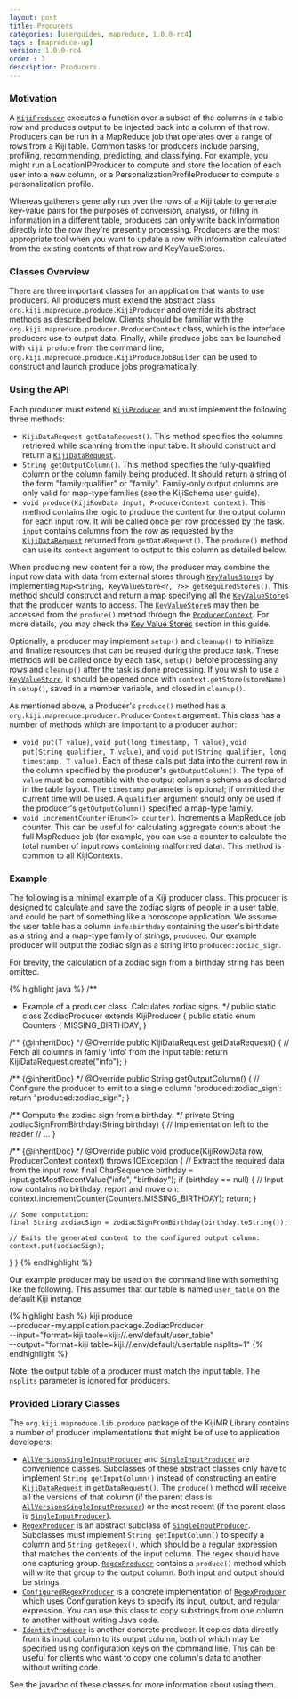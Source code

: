 ```yaml
---
layout: post
title: Producers
categories: [userguides, mapreduce, 1.0.0-rc4]
tags : [mapreduce-ug]
version: 1.0.0-rc4
order : 3
description: Producers.
---
```


### Motivation

A [`KijiProducer`]({{site.api_mr_rc4}}/produce/KijiProducer.html) executes a function over a subset
of the columns in a table row and produces output to be injected back into a column of that row.
Producers can be run in a MapReduce job that operates over a range of rows from a Kiji table.
Common tasks for producers include parsing, profiling, recommending, predicting, and classifying.
For example, you might run a LocationIPProducer to compute and store the location of each user into
a new column, or a PersonalizationProfileProducer to compute a personalization profile.

Whereas gatherers generally run over the rows of a Kiji table to generate key-value pairs for the
purposes of conversion, analysis, or filling in information in a different table, producers can only
write back information directly into the row they're presently processing. Producers are the most
appropriate tool when you want to update a row with information calculated from the existing
contents of that row and KeyValueStores.

### Classes Overview

There are three important classes for an application that wants to use producers. All producers must
extend the abstract class `org.kiji.mapreduce.produce.KijiProducer` and override its abstract
methods as described below. Clients should be familiar with the
`org.kiji.mapreduce.producer.ProducerContext` class, which is the interface producers use to output
data. Finally, while produce jobs can be launched with `kiji produce` from the command line,
`org.kiji.mapreduce.produce.KijiProduceJobBuilder` can be used to construct and launch produce jobs
programatically.

### Using the API

Each producer must extend [`KijiProducer`]({{site.api_mr_rc4}}/produce/KijiProducer.html) and must
implement the following three methods:

 * `KijiDataRequest getDataRequest()`. This method specifies the columns retrieved while scanning
   from the input table. It should construct and return a
   [`KijiDataRequest`]({{site.api_schema_rc4}}/KijiDataRequest.html).
 * `String getOutputColumn()`. This method specifies the fully-qualified column or the column family
   being produced. It should return a string of the form "family:qualifier" or "family".
   Family-only output columns are only valid for map-type families (see the KijiSchema user guide).
 * `void produce(KijiRowData input, ProducerContext context)`. This method contains the logic to
   produce the content for the output column for each input row. It will be called once per row
   processed by the task. `input` contains columns from the row as requested by the
   [`KijiDataRequest`]({{site.api_schema_rc4}}/KijiDataRequest.html) returned from
   `getDataRequest()`. The `produce()` method can use its `context` argument to output to this
   column as detailed below.

When producing new content for a row, the producer may combine the input row data with data from
external stores through [`KeyValueStore`]({{site.api_mr_rc4}}/kvstore/KeyValueStore.html)s by
implementing `Map<String, KeyValueStore<?, ?>> getRequiredStores()`. This method should construct
and return a map specifying all the
[`KeyValueStore`]({{site.api_mr_rc4}}/kvstore/KeyValueStore.html)s that the producer wants to
access. The [`KeyValueStore`]({{site.api_mr_rc4}}/kvstore/KeyValueStore.html)s may then be accessed
from the `produce()` method through the
[`ProducerContext`]({{site.api_mr_rc4}}/produce/ProducerContext.html). For more details, you may
check the [Key Value Stores]({{site.userguide_mapreduce_rc4}}/key-value-stores) section in this
guide.

Optionally, a producer may implement `setup()` and `cleanup()` to initialize and finalize resources
that can be reused during the produce task.  These methods will be called once by each task,
`setup()` before processing any rows and `cleanup()` after the task is done processing. If you wish
to use a [`KeyValueStore`]({{site.api_mr_rc4}}/kvstore/KeyValueStore.html), it should be opened once
with `context.getStore(storeName)` in `setup()`, saved in a member variable, and closed in
`cleanup()`.

As mentioned above, a Producer's `produce()` method has a
`org.kiji.mapreduce.producer.ProducerContext` argument. This class has a number of methods which are
important to a producer author:

* `void put(T value)`, `void put(long timestamp, T value)`, `void put(String qualifier, T value)`,
  and `void put(String qualifier, long timestamp, T value)`. Each of these calls put data into the
  current row in the column specified by the producer's `getOutputColumn()`. The type of `value`
  must be compatible with the output column's schema as declared in the table layout. The `timestamp`
  parameter is optional; if ommitted the current time will be used. A `qualifier` argument should
  only be used if the producer's `getOutputColumn()` specified a map-type family.
* `void incrementCounter(Enum<?> counter)`. Increments a MapReduce job counter. This can be useful
  for calculating aggregate counts about the full MapReduce job (for example, you can use a counter
  to calculate the total number of input rows containing malformed data). This method is common to
  all KijiContexts.

### Example

The following is a minimal example of a Kiji producer class. This producer is designed to calculate
and save the zodiac signs of people in a user table, and could be part of something like a horoscope
application. We assume the user table has a column `info:birthday` containing the user's birthdate
as a string and a map-type family of strings, `produced`. Our example producer will output the
zodiac sign as a string into `produced:zodiac_sign`.

For brevity, the calculation of a zodiac sign from a birthday string has been omitted.

{% highlight java %}
/**
 * Example of a producer class. Calculates zodiac signs.
 */
public static class ZodiacProducer extends KijiProducer {
  public static enum Counters {
    MISSING_BIRTHDAY,
  }

  /** {@inheritDoc} */
  @Override
  public KijiDataRequest getDataRequest() {
    // Fetch all columns in family 'info' from the input table:
    return KijiDataRequest.create("info");
  }

  /** {@inheritDoc} */
  @Override
  public String getOutputColumn() {
    // Configure the producer to emit to a single column 'produced:zodiac_sign':
    return "produced:zodiac_sign";
  }

  /** Compute the zodiac sign from a birthday. */
  private String zodiacSignFromBirthday(String birthday) {
    // Implementation left to the reader
    // …
  }

  /** {@inheritDoc} */
  @Override
  public void produce(KijiRowData row, ProducerContext context) throws IOException {
    // Extract the required data from the input row:
    final CharSequence birthday = input.getMostRecentValue("info", "birthday");
    if (birthday == null) {
      // Input row contains no birthday, report and move on:
      context.incrementCounter(Counters.MISSING_BIRTHDAY);
      return;
    }

    // Some computation:
    final String zodiacSign = zodiacSignFromBirthday(birthday.toString());

    // Emits the generated content to the configured output column:
    context.put(zodiacSign);
  }
}
{% endhighlight %}

Our example producer may be used on the command line with something like the following. This assumes
that our table is named `user_table` on the default Kiji instance

{% highlight bash %}
kiji produce \
    --producer=my.application.package.ZodiacProducer \
    --input="format=kiji table=kiji://.env/default/user_table" \
    --output="format=kiji table=kiji://.env/default/usertable nsplits=1"
{% endhighlight %}

Note: the output table of a producer must match the input table. The `nsplits` parameter is ignored
for producers.

### Provided Library Classes

The `org.kiji.mapreduce.lib.produce` package of the KijiMR Library contains a number of
producer implementations that might be of use to application developers:

* [`AllVersionsSingleInputProducer`]({{site.api_mrlib_rc4}}/produce/AllVersionsSingleInputProducer.html)
  and [`SingleInputProducer`]({{site.api_mrlib_rc4}}/produce/SingleInputProducer.html) are
  convenience classes. Subclasses of these abstract classes only have to implement `String
  getInputColumn()` instead of constructing an entire
  [`KijiDataRequest`]({{site.api_schema_rc4}}/KijiDataRequest.html) in `getDataRequest()`. The
  `produce()` method will receive all the versions of that column (if the parent class is
  [`AllVersionsSingleInputProducer`]({{site.api_mrlib_rc4}}/produce/AllVersionsSingleInputProducer.html))
  or the most recent (if the parent class is
  [`SingleInputProducer`]({{site.api_mrlib_rc4}}/produce/SingleInputProducer.html)).
* [`RegexProducer`]({{site.api_mrlib_rc4}}/produce/RegexProducer.html) is an abstract subclass of
  [`SingleInputProducer`]({{site.api_mrlib_rc4}}/produce/SingleInputProducer.html). Subclasses must
  implement `String getInputColumn()` to specify a column and `String getRegex()`, which should be a
  regular expression that matches the contents of the input column. The regex should have one
  capturing group. [`RegexProducer`]({{site.api_mrlib_rc4}}/produce/RegexProducer.html) contains a
  `produce()` method which will write that group to the output column. Both input and output should
  be strings.
* [`ConfiguredRegexProducer`]({{site.api_mrlib_rc4}}/produce/ConfiguredRegexProducer.html) is a
  concrete implementation of [`RegexProducer`]({{site.api_mrlib_rc4}}/produce/RegexProducer.html)
  which uses Configuration keys to specify its input, output, and regular expression. You can use
  this class to copy substrings from one column to another without writing Java code.
* [`IdentityProducer`]({{site.api_mrlib_rc4}}/produce/IdentityProducer.html) is another concrete
  producer. It copies data directly from its input column to its output column, both of which may be
  specified using configuration keys on the command line. This can be useful for clients who want to
  copy one column's data to another without writing code.

See the javadoc of these classes for more information about using them.
